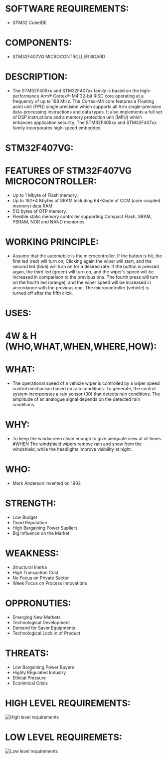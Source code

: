 # SOFTWARE REQUIREMENTS:
* STM32 CubeIDE
# COMPONENTS:
* STM32F407VG MICROCONTROLLER BOARD
# DESCRIPTION:
* The STM32F405xx and STM32F407xx family is based on the high-performance Arm® Cortex®-M4 32-bit RISC    core operating at a frequency of up to 168 MHz. The Cortex-M4 core features a Floating point unit (FPU) single precision which supports all Arm single-precision data-processing instructions and data types. It also implements a full set of DSP instructions and a memory protection unit (MPU) which enhances application security. The STM32F405xx and STM32F407xx family incorporates high-speed embedded 
# STM32F407VG:

# FEATURES OF STM32F407VG MICROCONTROLLER:
* Up to 1 Mbyte of Flash memory.
* Up to 192+4 Kbytes of SRAM including 64-Kbyte of CCM (core coupled memory) data RAM.
* 512 bytes of OTP memory.
* Flexible static memory controller supporting Compact Flash, SRAM, PSRAM, NOR and NAND memories.
# WORKING PRINCIPLE:
* Assume that the automobile is the microcontroller. If the button is hit, the first led (red) will turn on, Clicking again the wiper will start, and the second led (blue) will turn on for a desired rate. If the button is pressed again, the third led (green) will turn on, and the wiper's speed will be increased in comparison to the previous one. The fourth press will turn on the fourth led (orange), and the wiper speed will be increased in accordance with the previous one. The microcontroller (vehicle) is turned off after the fifth click.
# USES:

# 4W & H (WHO,WHAT,WHEN,WHERE,HOW):

# WHAT:
* The operational speed of a vehicle wiper is controlled by a wiper speed control mechanism based on rain conditions. To generate, the control system incorporates a rain sensor (30) that detects rain conditions. The amplitude of an analogue signal depends on the detected rain conditions.
# WHY:
* To keep the windscreen clean enough to give adequate view at all times. #WHEN The windshield wipers remove rain and snow from the windshield, while the headlights improve visibility at night.
# WHO:
* Mark Anderson invented on 1902
# STRENGTH:
* Low Budget
* Good Reputation
* High Bargaining Power Supliers
* Big Influence on the Market

# WEAKNESS:
* Structural Inertia
* High Transaction Cost
* No Focus on Private Sector
* Week Focus on Process Innovations

# OPPRONUTIES:
* Emerging New Markets
* Technological Development
* Demand for Saver Equipments
* Technological Lock in of Product

# THREATS:
* Low Bargaining Power Buyers
* Highly REgulated Industry
* Ethical Pressure
* Econimical Crisis

# HIGH LEVEL REQUIREMENTS:
![High level requirements](https://user-images.githubusercontent.com/101619680/168066208-7631ea00-438a-48d8-84bf-be9fa01a15b2.png)


# LOW LEVEL REQUIREMETS:
![Low level requirements](https://user-images.githubusercontent.com/101619680/168066235-bfac18d1-ac0f-470d-8f4b-09cfd7228371.png)

